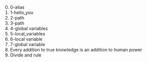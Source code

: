 0. 0-alias
1. 1-hello_you
2. 2-path
3. 3-path
4. 4-global variables
5. 5-local_variables
6. 6-local variable
7. 7-global variable
8. Every addition to true knowledge is an addition to human power
9. Divide and rule
